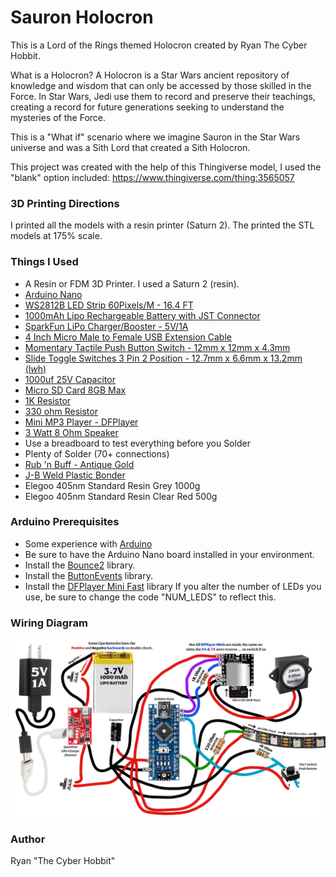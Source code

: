 # Sauron Holocron
This is a Lord of the Rings themed Holocron created by Ryan The Cyber Hobbit.

What is a Holocron?  A Holocron is a Star Wars ancient repository of knowledge and wisdom that can only be accessed by those skilled in the Force. In Star Wars, Jedi use them to record and preserve their teachings, creating a record for future generations seeking to understand the mysteries of the Force.

This is a "What if" scenario where we imagine Sauron in the Star Wars universe and was a Sith Lord that created a Sith Holocron.

This project was created with the help of this Thingiverse model, I used the "blank" option included: https://www.thingiverse.com/thing:3565057 


### 3D Printing Directions
I printed all the models with a resin printer (Saturn 2).
The printed the STL models at 175% scale. 


### Things I Used
* A Resin or FDM 3D Printer. I used a Saturn 2 (resin).
* [Arduino Nano](https://www.amazon.com/dp/B07G99NNXL)
* [WS2812B LED Strip 60Pixels/M - 16.4 FT](https://www.amazon.com/dp/B01CDTEJBG)
* [1000mAh Lipo Rechargeable Battery with JST Connector](https://www.amazon.com/dp/B07BTV3W87)
* [SparkFun LiPo Charger/Booster - 5V/1A](https://www.amazon.com/dp/B076953CYL)
* [4 Inch Micro Male to Female USB Extension Cable](https://www.amazon.com/dp/B071NR19BQ)
* [Momentary Tactile Push Button Switch - 12mm x 12mm x 4.3mm](https://www.amazon.com/dp/B07CG6HVY9)
* [Slide Toggle Switches 3 Pin 2 Position - 12.7mm x 6.6mm x 13.2mm (l*w*h)](https://www.amazon.com/dp/B08H5BQ6Y8)
* [1000uf 25V Capacitor](https://www.amazon.com/dp/B06WGPNM19)
* [Micro SD Card 8GB Max](https://www.amazon.com/dp/B085ZVG84C)
* [1K Resistor](https://www.amazon.com/dp/B06WRQS97C)
* [330 ohm Resistor](https://www.amazon.com/dp/B06WRQS97C)
* [Mini MP3 Player - DFPlayer](https://www.amazon.com/dp/B07Y2YKYRS)
* [3 Watt 8 Ohm Speaker](https://www.amazon.com/dp/B07FTB281F)
* Use a breadboard to test everything before you Solder
* Plenty of Solder (70+ connections)
* [Rub 'n Buff - Antique Gold](https://www.amazon.com/dp/B0BC224DPV)
* [J-B Weld Plastic Bonder](https://www.amazon.com/dp/B01IBOK7FE)
* Elegoo 405nm Standard Resin Grey 1000g
* Elegoo 405nm Standard Resin Clear Red 500g

### Arduino Prerequisites
* Some experience with [Arduino](https://www.arduino.cc/)
* Be sure to have the Arduino Nano board installed in your environment.
* Install the [Bounce2](https://github.com/thomasfredericks/Bounce2) library.
* Install the [ButtonEvents](https://github.com/fasteddy516/ButtonEvents) library.
* Install the [DFPlayer Mini Fast](https://github.com/PowerBroker2/DFPlayerMini_Fast) library
If you alter the number of LEDs you use, be sure to change the code "NUM_LEDS" to reflect this.


### Wiring Diagram
![Wiring diagram](images/wiringdiagram.jpg)

### Author
Ryan "The Cyber Hobbit"



